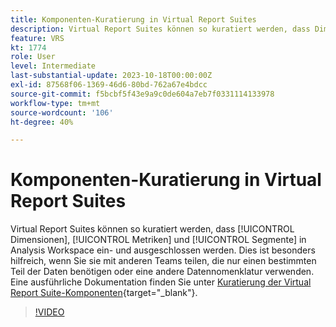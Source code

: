 ```yaml
---
title: Komponenten-Kuratierung in Virtual Report Suites
description: Virtual Report Suites können so kuratiert werden, dass Dimensionen, Metriken und Segmente in Analysis Workspace ein- und ausgeschlossen werden. Dies ist besonders hilfreich, wenn Sie sie mit anderen Teams teilen, die nur einen bestimmten Teil der Daten benötigen oder eine andere Datennomenklatur verwenden.
feature: VRS
kt: 1774
role: User
level: Intermediate
last-substantial-update: 2023-10-18T00:00:00Z
exl-id: 87568f06-1369-46d6-80bd-762a67e4bdcc
source-git-commit: f5bcbf5f43e9a9c0de604a7eb7f0331114133978
workflow-type: tm+mt
source-wordcount: '106'
ht-degree: 40%

---
```


# Komponenten-Kuratierung in Virtual Report Suites

Virtual Report Suites können so kuratiert werden, dass [!UICONTROL Dimensionen], [!UICONTROL Metriken] und [!UICONTROL Segmente] in Analysis Workspace ein- und ausgeschlossen werden. Dies ist besonders hilfreich, wenn Sie sie mit anderen Teams teilen, die nur einen bestimmten Teil der Daten benötigen oder eine andere Datennomenklatur verwenden. Eine ausführliche Dokumentation finden Sie unter [Kuratierung der Virtual Report Suite-Komponenten](https://experienceleague.adobe.com/docs/analytics/components/virtual-report-suites/vrs-components.html?lang=de){target="_blank"}.

>[!VIDEO](https://video.tv.adobe.com/v/23544/?quality=12&learn=on)
